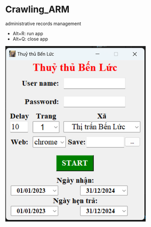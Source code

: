 # Crawling_ARM
administrative records management

* Alt+R: run app
* Alt+Q: close app

![alt text](Images/demo.png "Demo")
